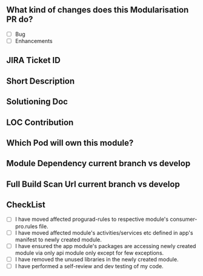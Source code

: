 ## What kind of changes does this Modularisation PR do?
- [ ] Bug
- [ ] Enhancements

## JIRA Ticket ID


## Short Description


## Solutioning Doc


## LOC Contribution


## Which Pod will own this module?


## Module Dependency current branch vs develop



## Full Build Scan Url current branch vs develop



## CheckList
- [ ] I have moved affected progurad-rules to respective module's consumer-pro.rules file.
- [ ] I have moved affected module's activities/services etc defined in app's manifest to newly created module.
- [ ] I have ensured the app module's packages are accessing newly created module via only api module only except for few exceptions.
- [ ] I have removed the unused libraries in the newly created module.
- [ ] I have performed a self-review and dev testing of my code.
